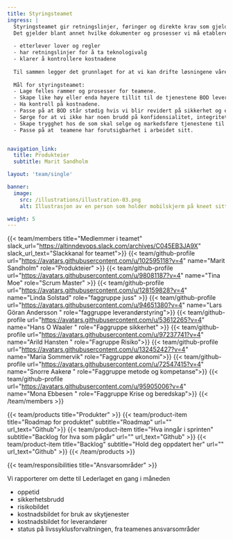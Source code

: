 ```yaml
---
title: Styringsteamet
ingress: |
  Styringsteamet gir retningslinjer, føringer og direkte krav som gjelder for alle teamene. Dette skal sørge for at vi opprettholder høy tillit til de tjenestene BOD leverer.
  Det gjelder blant annet hvilke dokumenter og prosesser vi må etablere og oppdatere for å sikre at vi:
  
  - etterlever lover og regler
  - har retningslinjer for å ta teknologivalg
  - klarer å kontrollere kostnadene
 
  Til sammen legger det grunnlaget for at vi kan drifte løsningene våre på en sikker og stabil måte.<br>
 
  Mål for styringsteamet:
  - Lage felles rammer og prosesser for teamene.
  - Skape like høy eller enda høyere tillit til de tjenestene BOD leverer.
  - Ha kontroll på kostnadene.
  - Passe på at BOD står stødig hvis vi blir revidert på sikkerhet og etterlevelse av  regulatoriske krav.
  - Sørge for at vi ikke har noen brudd på konfidensialitet, integritet og oppnådd, avtalt tilgjengelighet.
  - Skape trygghet hos de som skal selge og markedsføre tjenestene til BOD.
  - Passe på at  teamene har forutsigbarhet i arbeidet sitt.


navigation_link:
  title: Produkteier
  subtitle: Marit Sandholm

layout: 'team/single'

banner:
  image:
    src: /illustrations/illustration-03.png
    alt: Illustrasjon av en person som holder mobilskjerm på kneet sitt

weight: 5
---
```


{{< team/members title="Medlemmer i teamet" slack_url="https://altinndevops.slack.com/archives/C045EB3JA9X" slack_url_text="Slackkanal for teamet">}}
{{< team/github-profile url="https://avatars.githubusercontent.com/u/102595118?v=4" name="Marit Sandholm" role="Produkteier" >}}
{{< team/github-profile url="https://avatars.githubusercontent.com/u/98081187?v=4" name="Tina Moe" role="Scrum Master" >}}
{{< team/github-profile url="https://avatars.githubusercontent.com/u/128159828?v=4" name="Linda Solstad" role="faggruppe juss" >}}
{{< team/github-profile url="https://avatars.githubusercontent.com/u/94651380?v=4" name="Lars Göran Andersson " role="faggruppe leverandørstyring">}}
{{< team/github-profile url="https://avatars.githubusercontent.com/u/53612265?v=4" name="Hans O Waaler " role="Faggruppe sikkerhet" >}}
{{< team/github-profile url="https://avatars.githubusercontent.com/u/97237741?v=4" name="Arild Hansten " role="Fagruppe Risiko">}}
{{< team/github-profile url="https://avatars.githubusercontent.com/u/132452427?v=4" name="Maria Sommervik" role="Faggruppe økonomi">}}
{{< team/github-profile url="https://avatars.githubusercontent.com/u/72547415?v=4" name="Snorre Aakerø " role="Faggruppe metode og kompetanse">}}
{{< team/github-profile url="https://avatars.githubusercontent.com/u/95905006?v=4" name="Mona Ebbesen  " role="Faggruppe Krise og beredskap">}}
{{< /team/members >}}

{{< team/products title="Produkter" >}}
{{< team/product-item title="Roadmap for produktet" subtitle="Roadmap" url="" url_text="Github">}}
{{< team/product-item title="Hva inngår i sprinten" subtitle="Backlog for hva som pågår" url="" url_text="Github" >}}
{{< team/product-item title="Backlog" subtitle="Hold deg oppdatert her" url="" url_text="Github" >}}
{{< /team/products >}}

{{< team/responsibilities title="Ansvarsområder" >}}

Vi rapporterer om dette  til Lederlaget en gang i måneden 
- oppetid 
- sikkerhetsbrudd 
- risikobildet 
- kostnadsbildet for bruk av skytjenester 
- kostnadsbildet for leverandører 
- status på livssyklusforvaltningen, fra teamenes ansvarsområder
  

